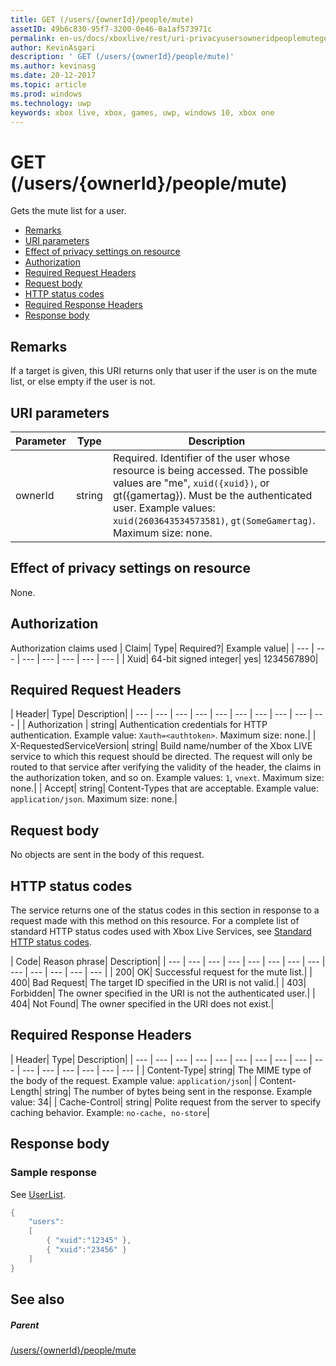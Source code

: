 ```yaml
---
title: GET (/users/{ownerId}/people/mute)
assetID: 49b6c830-95f7-3200-0e46-0a1af573971c
permalink: en-us/docs/xboxlive/rest/uri-privacyusersowneridpeoplemuteget.html
author: KevinAsgari
description: ' GET (/users/{ownerId}/people/mute)'
ms.author: kevinasg
ms.date: 20-12-2017
ms.topic: article
ms.prod: windows
ms.technology: uwp
keywords: xbox live, xbox, games, uwp, windows 10, xbox one
---
```



# GET (/users/{ownerId}/people/mute)
Gets the mute list for a user.

  * [Remarks](#ID4EQ)
  * [URI parameters](#ID4EZ)
  * [Effect of privacy settings on resource](#ID4EEB)
  * [Authorization](#ID4ENB)
  * [Required Request Headers](#ID4ESC)
  * [Request body](#ID4EPE)
  * [HTTP status codes](#ID4E1E)
  * [Required Response Headers](#ID4E3G)
  * [Response body](#ID4ETAAC)

<a id="ID4EQ"></a>


## Remarks

If a target is given, this URI returns only that user if the user is on the mute list, or else empty if the user is not.

<a id="ID4EZ"></a>


## URI parameters

| Parameter| Type| Description|
| --- | --- | --- |
| ownerId| string| Required. Identifier of the user whose resource is being accessed. The possible values are "me", <code>xuid({xuid})</code>, or gt({gamertag}). Must be the authenticated user. Example values: <code>xuid(2603643534573581)</code>, <code>gt(SomeGamertag)</code>. Maximum size: none. |

<a id="ID4EEB"></a>


## Effect of privacy settings on resource

None.

<a id="ID4ENB"></a>


## Authorization

Authorization claims used | Claim| Type| Required?| Example value|
| --- | --- | --- | --- | --- | --- | --- |
| Xuid| 64-bit signed integer| yes| 1234567890|

<a id="ID4ESC"></a>


## Required Request Headers

| Header| Type| Description|
| --- | --- | --- | --- | --- | --- | --- | --- | --- | --- |
| Authorization | string| Authentication credentials for HTTP authentication. Example value: <code>Xauth=&lt;authtoken></code>. Maximum size: none.|
| X-RequestedServiceVersion| string| Build name/number of the Xbox LIVE service to which this request should be directed. The request will only be routed to that service after verifying the validity of the header, the claims in the authorization token, and so on. Example values: <code>1</code>, <code>vnext</code>. Maximum size: none.|
| Accept| string| Content-Types that are acceptable. Example value: <code>application/json</code>. Maximum size: none.|

<a id="ID4EPE"></a>


## Request body

No objects are sent in the body of this request.

<a id="ID4E1E"></a>


## HTTP status codes

The service returns one of the status codes in this section in response to a request made with this method on this resource. For a complete list of standard HTTP status codes used with Xbox Live Services, see [Standard HTTP status codes](../../additional/httpstatuscodes.md).

| Code| Reason phrase| Description|
| --- | --- | --- | --- | --- | --- | --- | --- | --- | --- | --- | --- | --- |
| 200| OK| Successful request for the mute list.|
| 400| Bad Request| The target ID specified in the URI is not valid.|
| 403| Forbidden| The owner specified in the URI is not the authenticated user.|
| 404| Not Found| The owner specified in the URI does not exist.|

<a id="ID4E3G"></a>


## Required Response Headers

| Header| Type| Description|
| --- | --- | --- | --- | --- | --- | --- | --- | --- | --- | --- | --- | --- | --- | --- | --- |
| Content-Type| string| The MIME type of the body of the request. Example value: <code>application/json</code>|
| Content-Length| string| The number of bytes being sent in the response. Example value: 34|
| Cache-Control| string| Polite request from the server to specify caching behavior. Example: <code>no-cache, no-store</code>|

<a id="ID4ETAAC"></a>


## Response body

<a id="ID4EZAAC"></a>


### Sample response

See [UserList](../../json/json-userlist.md).


```cpp
{
    "users":
    [
        { "xuid":"12345" },
        { "xuid":"23456" }
    ]
}

```


<a id="ID4EJBAC"></a>


## See also

<a id="ID4ELBAC"></a>


##### Parent

[/users/{ownerId}/people/mute](uri-privacyusersowneridpeoplemute.md)
